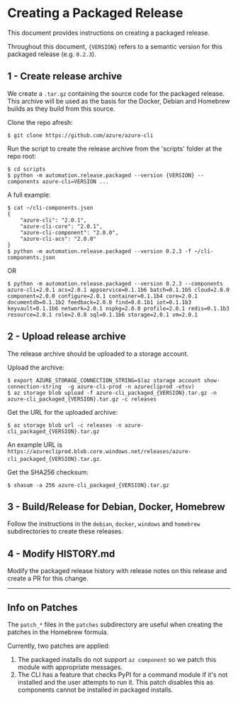 Creating a Packaged Release
===========================

This document provides instructions on creating a packaged release.

Throughout this document, `{VERSION}` refers to a semantic version for this packaged release (e.g. `0.2.3`).


1 - Create release archive
--------------------------

We create a `.tar.gz` containing the source code for the packaged release.  
This archive will be used as the basis for the Docker, Debian and Homebrew builds as they build from this source.

Clone the repo afresh:  
```
$ git clone https://github.com/azure/azure-cli
```

Run the script to create the release archive from the 'scripts' folder at the repo root:  
```
$ cd scripts
$ python -m automation.release.packaged --version {VERSION} --components azure-cli=VERSION ...
```

A full example:  
```
$ cat ~/cli-components.json
{
    "azure-cli": "2.0.1",
    "azure-cli-core": "2.0.1",
    "azure-cli-component": "2.0.0",
    "azure-cli-acs": "2.0.0"
}
$ python -m automation.release.packaged --version 0.2.3 -f ~/cli-components.json
```

OR

```
$ python -m automation.release.packaged --version 0.2.3 --components azure-cli=2.0.1 acs=2.0.1 appservice=0.1.1b6 batch=0.1.1b5 cloud=2.0.0 component=2.0.0 configure=2.0.1 container=0.1.1b4 core=2.0.1 documentdb=0.1.1b2 feedback=2.0.0 find=0.0.1b1 iot=0.1.1b3 keyvault=0.1.1b6 network=2.0.1 nspkg=2.0.0 profile=2.0.1 redis=0.1.1b3 resource=2.0.1 role=2.0.0 sql=0.1.1b6 storage=2.0.1 vm=2.0.1
```

2 - Upload release archive
--------------------------

The release archive should be uploaded to a storage account.

Upload the archive:
```
$ export AZURE_STORAGE_CONNECTION_STRING=$(az storage account show-connection-string  -g azure-cli-prod -n azurecliprod -otsv)
$ az storage blob upload -f azure-cli_packaged_{VERSION}.tar.gz -n azure-cli_packaged_{VERSION}.tar.gz -c releases
```

Get the URL for the uploaded archive:
```
$ az storage blob url -c releases -n azure-cli_packaged_{VERSION}.tar.gz
```

An example URL is `https://azurecliprod.blob.core.windows.net/releases/azure-cli_packaged_{VERSION}.tar.gz`.

Get the SHA256 checksum:
```
$ shasum -a 256 azure-cli_packaged_{VERSION}.tar.gz
```

3 - Build/Release for Debian, Docker, Homebrew
----------------------------------------------

Follow the instructions in the `debian`, `docker`, `windows` and `homebrew` subdirectories to create these releases.


4 - Modify HISTORY.md
---------------------

Modify the packaged release history with release notes on this release and create a PR for this change.


------------


Info on Patches
---------------
The `patch_*` files in the `patches` subdirectory are useful when creating the patches in the Homebrew formula.

Currently, two patches are applied:  
1. The packaged installs do not support `az component` so we patch this module with appropriate messages.  
2. The CLI has a feature that checks PyPI for a command module if it's not installed and the user attempts to run it. This patch disables this as components cannot be installed in packaged installs.  

